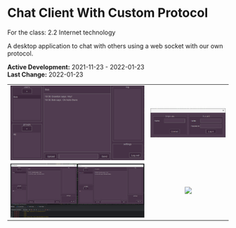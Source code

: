 # Chat Client With Custom Protocol
For the class: 2.2 Internet technology

A desktop application to chat with others using a web socket with our own protocol.

**Active Development:** 2021-11-23 - 2022-01-23<br>
**Last Change:** 2022-01-23<br>

| | |
| :---: | :---: |
| ![](/Screenshots/1-Main_Window.png) | ![](/Screenshots/2-Login.png) |
| ![](/Screenshots/3-Multiple_Users.png) | ![](/Screenshots/.png) |
